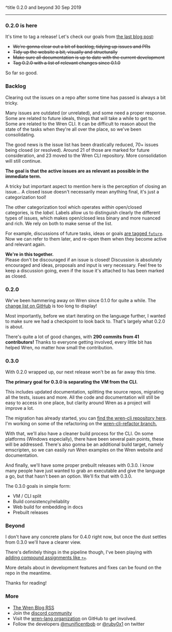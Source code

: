 ^title 0.2.0 and beyond
30 Sep 2019

---

### 0.2.0 is here

It's time to tag a release!
Let's check our goals from [the last blog post](0-hello-wren.html):

- <s>We're gonna clear out a bit of backlog, tidying up issues and PRs</s>
- <s>Tidy up the website a bit, visually and structurally</s>
- <s>Make sure all documentation is up to date with the current development</s>
- <s>Tag 0.2.0 with a list of relevant changes since 0.1.0</s>

So far so good.

### Backlog

Clearing out the issues on a repo after some time has passed is always a bit tricky. 

Many issues are outdated (or unrelated), and some need a proper response. Some are related to future ideals, things that will take a while to get to. Some are related to the Wren CLI. It can be difficult to reason about the state of the tasks when they're all over the place, so we've been consolidating.

The good news is the issue list has been drastically reduced, 70+ issues being closed (or resolved). Around 21 of those are marked for future consideration, and 23 moved to the Wren CLI repository. More consolidation will still continue.

**The goal is that the active issues are as relevant as possible in the immediate term.**

A tricky but important aspect to mention here is the perception of closing an issue...
A closed issue doesn't necessarily mean anything final, it's just a categorization tool!

The other categorization tool which operates _within_ open/closed categories, is the _label_. Labels allow us to distinguish clearly the different types of issues, which makes open/closed less binary and more nuanced and rich. We rely on both to make sense of the list.

For example, discussions of future tasks, ideas or goals [are tagged `future`](https://github.com/wren-lang/wren/issues?utf8=%E2%9C%93&q=is%3Aissue+label%3Afuture+). Now we can refer to them later, and re-open them when they become active and relevant again.

**We're in this together.**   
Please don't be discouraged if an issue is closed! Discussion is absolutely encouraged and ideas, proposals and input is very necessary. Feel free to keep a discussion going, even if the issue it's attached to has been marked as closed.

### 0.2.0

We've been hammering away on Wren since 0.1.0 for quite a while. The [change list on GitHub](https://github.com/wren-lang/wren/compare/0.1.0...5338275dcdd97fd8d9fc614f420a645500836a59) is too long to display!

Most importantly, before we start iterating on the language further, I wanted to make sure we had a checkpoint to look back to. That's largely what 0.2.0 is about.

There's quite a lot of good changes, with **290 commits from 41 contributors!**
Thanks to everyone getting involved, every little bit has helped Wren, no matter how small the contribution.

### 0.3.0

With 0.2.0 wrapped up, our next release won't be as far away this time.

**The primary goal for 0.3.0 is separating the VM from the CLI.**

This includes updated documentation, splitting the source repos, migrating all the tests, issues and more.
All the code and documentation will still be easy to access in one place, but clarity around Wren as a project will improve a lot.

The migration has already started, you can [find the wren-cli repository here](https://github.com/wren-lang/wren-cli).
I'm working on some of the refactoring on the [wren-cli-refactor branch.](https://github.com/wren-lang/wren/tree/wren-cli-refactor)

With that, we'll also have a cleaner build process for the CLI.
On some platforms (Windows especially), there have been several pain points, these will be addressed.
There's also gonna be an additional build target, namely emscripten, so we can easily run Wren examples on the Wren website and documentation.

And finally, we'll have some proper prebuilt releases with 0.3.0.
I know many people have just wanted to grab an executable and give the language a go, but that hasn't been an option.
We'll fix that with 0.3.0.

The 0.3.0 goals in simple form:
- VM / CLI split
- Build consistency/reliablity
- Web build for embedding in docs
- Prebuilt releases

### Beyond

I don't have any concrete plans for 0.4.0 right now, but once the dust settles from 0.3.0 we'll have a clearer view.

There's definitely things in the pipeline though, I've been playing with [adding compound assignments like `+=`](https://github.com/wren-lang/wren/pull/701).

More details about in development features and fixes can be found on the repo in the meantime.

Thanks for reading!

### More

- [The Wren Blog RSS](http://wren.io/blog/rss.xml)
- Join the [discord community](https://discord.gg/Kx6PxSX)
- Visit the [wren-lang organization](https://github.com/wren-lang) on GitHub to get involved.
- Follow the developers [@munificentbob](https://twitter.com/munificentbob) or [@ruby0x1](https://twitter.com/ruby0x1) on twitter



